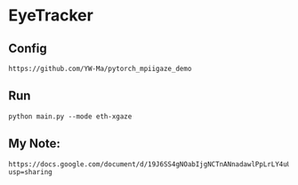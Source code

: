 # EyeTracker
## Config
```
https://github.com/YW-Ma/pytorch_mpiigaze_demo
```
## Run
```
python main.py --mode eth-xgaze
```
## My Note:
```
https://docs.google.com/document/d/19J6SS4gNOabIjgNCTnANnadawlPpLrLY4uUe9Z1pv2U/edit?usp=sharing
```
